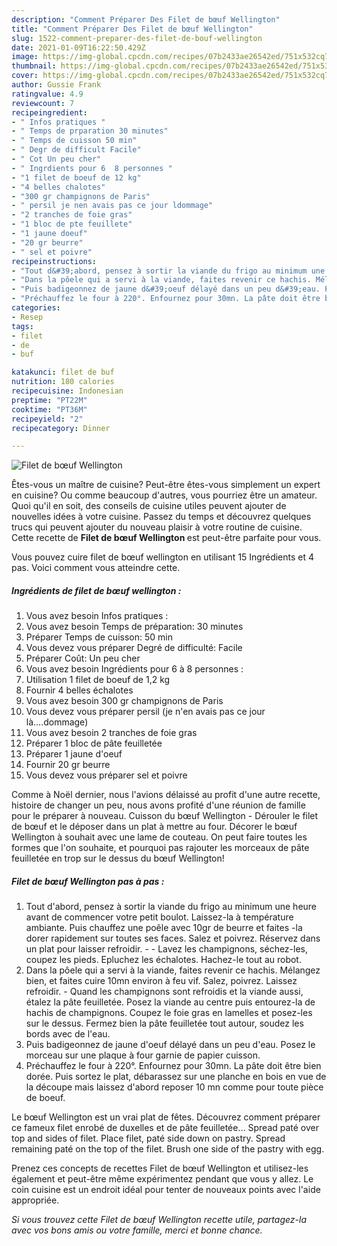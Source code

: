 ```yaml
---
description: "Comment Préparer Des Filet de bœuf Wellington"
title: "Comment Préparer Des Filet de bœuf Wellington"
slug: 1522-comment-preparer-des-filet-de-bouf-wellington
date: 2021-01-09T16:22:50.429Z
image: https://img-global.cpcdn.com/recipes/07b2433ae26542ed/751x532cq70/filet-de-boeuf-wellington-photo-principale-de-la-recette.jpg
thumbnail: https://img-global.cpcdn.com/recipes/07b2433ae26542ed/751x532cq70/filet-de-boeuf-wellington-photo-principale-de-la-recette.jpg
cover: https://img-global.cpcdn.com/recipes/07b2433ae26542ed/751x532cq70/filet-de-boeuf-wellington-photo-principale-de-la-recette.jpg
author: Gussie Frank
ratingvalue: 4.9
reviewcount: 7
recipeingredient:
- " Infos pratiques "
- " Temps de prparation 30 minutes"
- " Temps de cuisson 50 min"
- " Degr de difficult Facile"
- " Cot Un peu cher"
- " Ingrdients pour 6  8 personnes "
- "1 filet de boeuf de 12 kg"
- "4 belles chalotes"
- "300 gr champignons de Paris"
- " persil je nen avais pas ce jour ldommage"
- "2 tranches de foie gras"
- "1 bloc de pte feuillete"
- "1 jaune doeuf"
- "20 gr beurre"
- " sel et poivre"
recipeinstructions:
- "Tout d&#39;abord, pensez à sortir la viande du frigo au minimum une heure avant de commencer votre petit boulot. Laissez-la à température ambiante. Puis chauffez une poêle avec 10gr de beurre et faites -la dorer rapidement sur toutes ses faces. Salez et poivrez. Réservez dans un plat pour laisser refroidir.  Lavez les champignons, séchez-les, coupez les pieds. Epluchez les échalotes. Hachez-le tout au robot."
- "Dans la pôele qui a servi à la viande, faites revenir ce hachis. Mélangez bien, et faites cuire 10mn environ à feu vif. Salez, poivrez. Laissez refroidir. Quand les champignons sont refroidis et la viande aussi, étalez la pâte feuilletée. Posez la viande au centre puis entourez-la de hachis de champignons. Coupez le foie gras en lamelles et posez-les sur le dessus. Fermez bien la pâte feuilletée tout autour, soudez les bords avec de l&#39;eau."
- "Puis badigeonnez de jaune d&#39;oeuf délayé dans un peu d&#39;eau. Posez le morceau sur une plaque à four garnie de papier cuisson."
- "Préchauffez le four à 220°. Enfournez pour 30mn. La pâte doit être bien dorée. Puis sortez le plat, débarassez sur une planche en bois en vue de la découpe mais laissez d&#39;abord reposer 10 mn comme pour toute pièce de boeuf."
categories:
- Resep
tags:
- filet
- de
- buf

katakunci: filet de buf 
nutrition: 180 calories
recipecuisine: Indonesian
preptime: "PT22M"
cooktime: "PT36M"
recipeyield: "2"
recipecategory: Dinner

---
```



![Filet de bœuf Wellington](https://img-global.cpcdn.com/recipes/07b2433ae26542ed/751x532cq70/filet-de-boeuf-wellington-photo-principale-de-la-recette.jpg)

Êtes-vous un maître de cuisine? Peut-être êtes-vous simplement un expert en cuisine? Ou comme beaucoup d'autres, vous pourriez être un amateur. Quoi qu'il en soit, des conseils de cuisine utiles peuvent ajouter de nouvelles idées à votre cuisine. Passez du temps et découvrez quelques trucs qui peuvent ajouter du nouveau plaisir à votre routine de cuisine. Cette recette de <strong> Filet de bœuf Wellington </strong> est peut-être parfaite pour vous.

<!--inarticleads1-->

Vous pouvez cuire filet de bœuf wellington en utilisant 15 Ingrédients et 4 pas. Voici comment vous atteindre cette.

##### Ingrédients de filet de bœuf wellington :

1. Vous avez besoin  Infos pratiques :
1. Vous avez besoin  Temps de préparation: 30 minutes
1. Préparer  Temps de cuisson: 50 min
1. Vous devez vous préparer  Degré de difficulté: Facile
1. Préparer  Coût: Un peu cher
1. Vous avez besoin  Ingrédients pour 6 à 8 personnes :
1. Utilisation 1 filet de boeuf de 1,2 kg
1. Fournir 4 belles échalotes
1. Vous avez besoin 300 gr champignons de Paris
1. Vous devez vous préparer  persil (je n&#39;en avais pas ce jour là....dommage)
1. Vous avez besoin 2 tranches de foie gras
1. Préparer 1 bloc de pâte feuilletée
1. Préparer 1 jaune d&#39;oeuf
1. Fournir 20 gr beurre
1. Vous devez vous préparer  sel et poivre


Comme à Noël dernier, nous l&#39;avions délaissé au profit d&#39;une autre recette, histoire de changer un peu, nous avons profité d&#39;une réunion de famille pour le préparer à nouveau. Cuisson du bœuf Wellington - Dérouler le filet de bœuf et le déposer dans un plat à mettre au four. Décorer le bœuf Wellington à souhait avec une lame de couteau. On peut faire toutes les formes que l&#39;on souhaite, et pourquoi pas rajouter les morceaux de pâte feuilletée en trop sur le dessus du bœuf Wellington! 

<!--inarticleads2-->

##### Filet de bœuf Wellington pas à pas :

1. Tout d&#39;abord, pensez à sortir la viande du frigo au minimum une heure avant de commencer votre petit boulot. Laissez-la à température ambiante. Puis chauffez une poêle avec 10gr de beurre et faites -la dorer rapidement sur toutes ses faces. Salez et poivrez. Réservez dans un plat pour laisser refroidir. -  - Lavez les champignons, séchez-les, coupez les pieds. Epluchez les échalotes. Hachez-le tout au robot.
1. Dans la pôele qui a servi à la viande, faites revenir ce hachis. Mélangez bien, et faites cuire 10mn environ à feu vif. Salez, poivrez. Laissez refroidir. - Quand les champignons sont refroidis et la viande aussi, étalez la pâte feuilletée. Posez la viande au centre puis entourez-la de hachis de champignons. Coupez le foie gras en lamelles et posez-les sur le dessus. Fermez bien la pâte feuilletée tout autour, soudez les bords avec de l&#39;eau.
1. Puis badigeonnez de jaune d&#39;oeuf délayé dans un peu d&#39;eau. Posez le morceau sur une plaque à four garnie de papier cuisson.
1. Préchauffez le four à 220°. Enfournez pour 30mn. La pâte doit être bien dorée. Puis sortez le plat, débarassez sur une planche en bois en vue de la découpe mais laissez d&#39;abord reposer 10 mn comme pour toute pièce de boeuf.


Le bœuf Wellington est un vrai plat de fêtes. Découvrez comment préparer ce fameux filet enrobé de duxelles et de pâte feuilletée… Spread paté over top and sides of filet. Place filet, paté side down on pastry. Spread remaining paté on the top of the filet. Brush one side of the pastry with egg. 

<!--inarticleads1-->

<p>
Prenez ces concepts de recettes Filet de bœuf Wellington et utilisez-les également et peut-être même expérimentez pendant que vous y allez. Le coin cuisine est un endroit idéal pour tenter de nouveaux points avec l'aide appropriée.
</p>

<p>
<i>Si vous trouvez cette Filet de bœuf Wellington recette utile, partagez-la avec vos bons amis ou votre famille, merci et bonne chance.</i>
</p>

